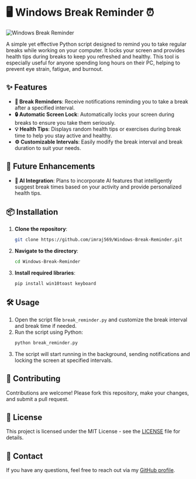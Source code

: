 # 🖥️ Windows Break Reminder ⏰

![Windows Break Reminder](https://img.shields.io/badge/Windows%20Break%20Reminder-v1.0-blue)

A simple yet effective Python script designed to remind you to take regular breaks while working on your computer. It locks your screen and provides health tips during breaks to keep you refreshed and healthy. This tool is especially useful for anyone spending long hours on their PC, helping to prevent eye strain, fatigue, and burnout.

## ✨ Features

- **🔔 Break Reminders**: Receive notifications reminding you to take a break after a specified interval.
- **🔒 Automatic Screen Lock**: Automatically locks your screen during breaks to ensure you take them seriously.
- **💡 Health Tips**: Displays random health tips or exercises during break time to help you stay active and healthy.
- **⚙️ Customizable Intervals**: Easily modify the break interval and break duration to suit your needs.

## 🚀 Future Enhancements

- **🤖 AI Integration**: Plans to incorporate AI features that intelligently suggest break times based on your activity and provide personalized health tips.

## 📦 Installation

1. **Clone the repository**:
   ```bash
   git clone https://github.com/imraj569/Windows-Break-Reminder.git
   ```
2. **Navigate to the directory**:
   ```bash
   cd Windows-Break-Reminder
   ```
3. **Install required libraries**:
   ```bash
   pip install win10toast keyboard
   ```

## 🛠️ Usage

1. Open the script file `break_reminder.py` and customize the break interval and break time if needed.
2. Run the script using Python:
   ```bash
   python break_reminder.py
   ```
3. The script will start running in the background, sending notifications and locking the screen at specified intervals.

## 🤝 Contributing

Contributions are welcome! Please fork this repository, make your changes, and submit a pull request.

## 📜 License

This project is licensed under the MIT License - see the [LICENSE](LICENSE) file for details.

## 📧 Contact

If you have any questions, feel free to reach out via my [GitHub profile](https://github.com/imraj569/).

